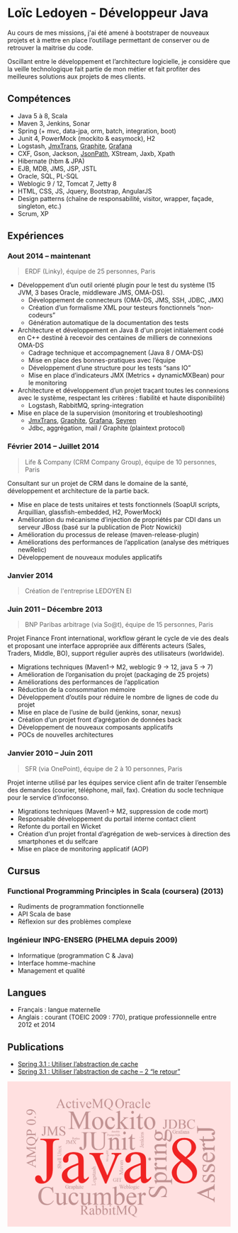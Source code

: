 # Loïc Ledoyen - Développeur Java

Au cours de mes missions, j'ai été amené à bootstraper de nouveaux projets et à mettre en place l’outillage permettant de conserver ou de retrouver la maitrise du code.

Oscillant entre le développement et l’architecture logicielle, je considère que la veille technologique fait partie de mon métier et fait profiter des meilleures solutions aux projets de mes clients.

## Compétences

* Java 5 à 8, Scala
* Maven 3, Jenkins, Sonar
* Spring (+ mvc, data-jpa, orm, batch, integration, boot)
* Junit 4, PowerMock (mockito & easymock), H2
* Logstash, [JmxTrans](https://github.com/jmxtrans/jmxtrans), [Graphite](https://github.com/graphite-project/), [Grafana](https://github.com/grafana/grafana)
* CXF, Gson, Jackson, [JsonPath](https://github.com/jayway/JsonPath), XStream, Jaxb, Xpath
* Hibernate (hbm & JPA)
* EJB, MDB, JMS, JSP, JSTL
* Oracle, SQL, PL-SQL
* Weblogic 9 / 12, Tomcat 7, Jetty 8
* HTML, CSS, JS, Jquery, Bootstrap, AngularJS
* Design patterns (chaîne de responsabilité, visitor, wrapper, façade, singleton, etc.)
* Scrum, XP

## Expériences

### Aout 2014 – maintenant
> ERDF (Linky), équipe de 25 personnes, Paris

* Développement d’un outil orienté plugin pour le test du système (15 JVM, 3 bases Oracle, middleware JMS, OMA-DS).
  * Développement de connecteurs (OMA-DS, JMS, SSH, JDBC, JMX)
  * Création d’un formalisme XML pour testeurs fonctionnels “non-codeurs”
  * Génération automatique de la documentation des tests
* Architecture et développement en Java 8 d'un projet initialement codé en C++ destiné à recevoir des centaines de milliers de connexions OMA-DS
  * Cadrage technique et accompagnement (Java 8 / OMA-DS)
  * Mise en place des bonnes-pratiques avec l’équipe
  * Développement d’une structure pour les tests “sans IO”
  * Mise en place d’indicateurs JMX (Metrics + dynamicMXBean) pour le monitoring
* Architecture et développement d’un projet traçant toutes les connexions avec le système, respectant les critères : fiabilité et haute disponibilité)
  * Logstash, RabbitMQ, spring-integration
* Mise en place de la supervision (monitoring et troubleshooting)
  * [JmxTrans](https://github.com/jmxtrans/jmxtrans), [Graphite](https://github.com/graphite-project/), [Grafana](https://github.com/grafana/grafana), [Seyren](https://github.com/scobal/seyren)
  * Jdbc, aggrégation, mail / Graphite (plaintext protocol)

### Février 2014 – Juillet 2014
> Life & Company (CRM Company Group), équipe de 10 personnes, Paris

Consultant sur un projet de CRM dans le domaine de la santé, développement et architecture de la partie back.

* Mise en place de tests unitaires et tests fonctionnels (SoapUI scripts, Arquillian, glassfish-embedded, H2, PowerMock)
* Amélioration du mécanisme d’injection de propriétés par CDI dans un serveur JBoss (basé sur la publication de Piotr Nowicki)
* Amélioration du processus de release (maven-release-plugin)
* Améliorations des performances de l’application (analyse des métriques newRelic)
* Développement de nouveaux modules applicatifs

### Janvier 2014
> Création de l'entreprise LEDOYEN EI

### Juin 2011 – Décembre 2013
> BNP Paribas arbitrage (via So@t), équipe de 15 personnes, Paris

Projet Finance Front international, workflow gérant le cycle de vie des deals et proposant une interface appropriée aux différents acteurs (Sales, Traders, Middle, BO), support régulier auprès des utilisateurs (worldwide).

* Migrations techniques (Maven1→ M2, weblogic 9 → 12, java 5 → 7)
* Amélioration de l’organisation du projet (packaging de 25 projets)
* Améliorations des performances de l’application
* Réduction de la consommation mémoire
* Développement d’outils pour réduire le nombre de lignes de code du projet
* Mise en place de l’usine de build (jenkins, sonar, nexus)
* Création d’un projet front d’agrégation de données back
* Développement de nouveaux composants applicatifs
* POCs de nouvelles architectures

### Janvier 2010 – Juin 2011
> SFR (via OnePoint), équipe de 2 à 10 personnes, Paris

Projet interne utilisé par les équipes service client afin de traiter l’ensemble des demandes (courier, téléphone, mail, fax).
Création du socle technique pour le service d’infoconso.

* Migrations techniques (Maven1→ M2, suppression de code mort)
* Responsable développement du portail interne contact client
* Refonte du portail en Wicket
* Création d’un projet frontal d’agrégation de web-services à direction des smartphones et du selfcare
* Mise en place de monitoring applicatif (AOP)

## Cursus

### Functional Programming Principles in Scala (coursera) (2013)
* Rudiments de programmation fonctionnelle
* API Scala de base
* Réflexion sur des problèmes complexe

### Ingénieur INPG-ENSERG (PHELMA depuis 2009)
* Informatique (programmation C & Java)
* Interface homme-machine
* Management et qualité

## Langues
* Français : langue maternelle
* Anglais : courant (TOEIC 2009 : 770), pratique professionnelle entre 2012 et 2014

## Publications
* [Spring 3.1 : Utiliser l’abstraction de cache](http://blog.soat.fr/2012/05/spring-3-1-utiliser-labstraction-de-cache/)
* [Spring 3.1 : Utiliser l’abstraction de cache – 2 “le retour”  ](http://blog.soat.fr/2012/08/spring-3-1-utiliser-labstraction-de-cache-2-le-retour/)

![Tech Cloud](tech_cloud_2017_03_10.png)

